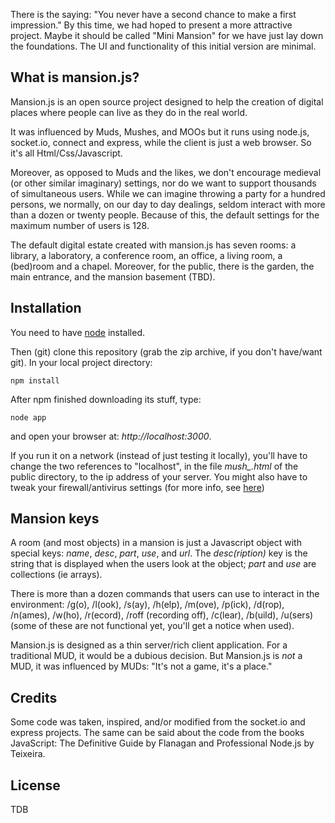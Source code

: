 There is the saying: "You never have a second chance to
make a first impression." By this time, we had hoped to
present a more attractive project. Maybe it should be
called "Mini Mansion" for we have just lay down the
foundations. The UI and functionality of this initial
version are minimal.

What is mansion.js?
-------------------

Mansion.js is an open source project designed
to help the creation of digital places where
people can live as they do in the real world.

It was influenced by Muds, Mushes, and MOOs
but it runs using node.js, socket.io, connect
and express, while the client is just a web
browser. So it's all Html/Css/Javascript.

Moreover, as opposed to Muds and the likes,
we don't encourage medieval (or
other similar imaginary) settings, nor do 
we want to support thousands of simultaneous
users. While we can imagine throwing a party
for a hundred persons, we normally, on our 
day to day dealings, seldom interact with
more than a dozen or twenty people. Because
of this, the default settings for the 
maximum number of users is 128.

The default digital estate created with mansion.js
has seven rooms: a library, a laboratory, a conference
room, an office, a living room, a (bed)room and a
chapel. Moreover, for the public, there is the garden,
the main entrance, and the mansion basement (TBD).   

Installation
------------

You need to have [node][1] installed. 

Then (git) clone this repository (grab the zip archive, if you don't have/want git).
In your local project directory: 

```
npm install 
```

After npm finished downloading its stuff, type: 

```
node app
```
and open your browser at: *http://localhost:3000*. 

If you run it on a network (instead of just testing it locally),
you'll have to change the two references to "localhost", in the
file *mush_.html* of the public directory, to the ip address of
your server. You might also have to tweak your firewall/antivirus 
settings (for more info, see [here][2]) 

Mansion keys
------------

A room (and most objects) in a mansion is just a Javascript 
object with special keys: *name*, *desc*, *part*, *use*, 
and *url*. The *desc(ription)* key is the string that is
displayed when the users look at the object; *part* and *use*
are collections (ie arrays).

There is more than a dozen commands that users can use to
interact in the environment: /g(o), /l(ook), /s(ay), /h(elp),
/m(ove), /p(ick), /d(rop), /n(ames), /w(ho), /r(ecord), /roff
(recording off), /c(lear), /b(uild), /u(sers) (some of these
are not functional yet, you'll get a notice when used).


Mansion.js is designed as a thin server/rich client application.
For a traditional MUD, it would be a dubious decision. But Mansion.js
is *not* a MUD, it was influenced by MUDs: "It's not a game, it's a
place."

Credits
-------

Some code was taken, inspired, and/or modified from the socket.io and
express projects. The same can be said about the code from the books
JavaScript: The Definitive Guide by Flanagan and Professional Node.js
by Teixeira.

License
-------

TDB

[1]: http://nodejs.org
[2]: https://github.com/LearnBoost/socket.io/wiki/Socket.IO-and-firewall-software
